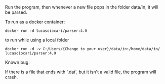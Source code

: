 Run the program, then whenever a new file pops in the folder data/in, it will be parsed. 

To run as a docker container: 

`docker run -d lucasciocari/parser:4.0`

to run while using a local folder

`docker run -d -v C:/Users/{Change to your user}/data/in:/home/data/in/ lucasciocari/parser:4.0`

Known bug:

If there is a file that ends with '.dat', but it isn't a valid file, the program will crash. 
